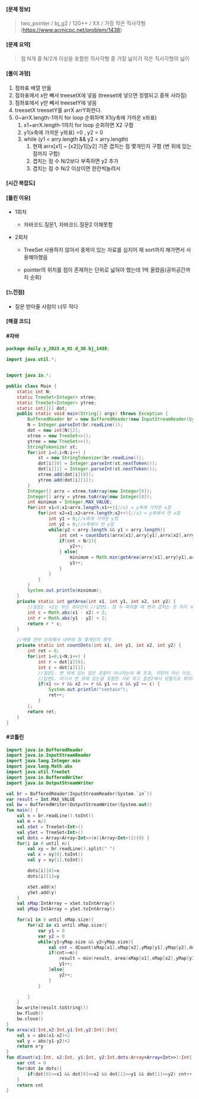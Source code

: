 #### [문제 정보]
>  two_pointer / bj_g2 / 120++ / XX / 가장 작은 직사각형(https://www.acmicpc.net/problem/1438)

#### [문제 요약]

> 점 N개 중 N/2개 이상을 포함한 직사각형 중 가장 넓이가 작은 직사각형의 넓이

#### [풀이 과정]
1. 점좌표 배열 만듦
2. 점좌표에서 x만 빼서 treesetX에 넣음 (treeset에 넣으면 정렬되고 중복 사라짐)
3. 점좌표에서 y만 빼서 treesetY에 넣음
4. treesetX treesetY를 arrX arrY화한다.
5. 0~arrX.length-1까지 for loop 순회하며 X1(y축에 가까운 x좌표)
    1. x1~arrX.length-1까지 for loop 순회하면 X2 구함
    2. y1(x축에 가까운 y좌표) =0 , y2 = 0
    3. while (y1 < arry.length && y2 < arry.length)
        1. 현재 arrx[x1] ~ [x2][y1][y2] 기준 겹치는 점 몇개인지 구함 (변 위에 있는 점까지 구함)
        2. 겹치는 점 수 N/2보다 부족하면 y2 추가
        3. 겹치는 점 수 N/2 이상이면 한칸씩늘려서
#### [시간 복잡도]

#### [틀린 이유]

- 1회차

  - 자바코드.질문1, 자바코드.질문2 이해못함

- 2회차

  - TreeSet 사용하지 않아서 중복이 있는 자료를 심지어 재 sort까지 해가면서 사용해야했음

  - pointer의 위치를 점이 존재하는 단위로 넓혀야 했는데 1씩 올렸음(공허공간까지 순회)

    


#### [느낀점]

- 질문 받아줄 사람이 너무 적다

#### [해결 코드]

#### #자바

```java
package daily.y_2023.m_01.d_30.bj_1438;

import java.util.*;


import java.io.*;

public class Main {
    static int N;
    static TreeSet<Integer> xtree;
    static TreeSet<Integer> ytree;
    static int[][] dot;
    public static void main(String[] args) throws Exception {
        BufferedReader br = new BufferedReader(new InputStreamReader(System.in));
        N = Integer.parseInt(br.readLine());
        dot = new int[N][2];
        xtree = new TreeSet<>();
        ytree = new TreeSet<>();
        StringTokenizer st;
        for(int i=0;i<N;i++) {
            st = new StringTokenizer(br.readLine());
            dot[i][0] = Integer.parseInt(st.nextToken());
            dot[i][1] = Integer.parseInt(st.nextToken());
            xtree.add(dot[i][0]);
            ytree.add(dot[i][1]);
        }
        Integer[] arrx = xtree.toArray(new Integer[0]);
        Integer[] arry = ytree.toArray(new Integer[0]);
        int minimum = Integer.MAX_VALUE;
        for(int x1=0;x1<arrx.length;x1++){//x1 = y축에 가까운 x점
            for(int x2=x1;x2<arrx.length;x2++){//x2 = y축에서 먼 x점
                int y1 = 0;//x축에 가까운 y점
                int y2 = 0;//x축에서 먼 y점
                while(y2 < arry.length && y1 < arry.length){
                    int cnt = countDots(arrx[x1],arry[y1],arrx[x2],arry[y2]);//임의의 사각형
                    if(cnt < N/2){
                        y2++;
                    } else{
                        minimum = Math.min(getArea(arrx[x1],arry[y1],arrx[x2],arry[y2]), minimum);
                        y1++;
                    }
                }
            }
        }
        System.out.println(minimum);
    }
    private static int getArea(int x1, int y1, int x2, int y2) {
        //질문2. +2는 무슨 의미인지 //답변2. 점 수 파악할 때 변과 겹치는 것 까지 세므로 한칸씩 넓힘
        int c = Math.abs(x1 - x2) + 2;
        int r = Math.abs(y1 - y2) + 2;
        return r * c;
    }

    //배열 전부 순회해서 내부에 점 몇개인지 파악
    private static int countDots(int x1, int y1, int x2, int y2) {
        int ret = 0;
        for(int i=0;i<N;i++) {
            int r = dot[i][0];
            int c = dot[i][1];
            //질문1. 변 위에 있는 점은 포함이 아니라는데 왜 초과, 미만이 아닌 이상, 이하로 카운트 하는지
            //답변1. 여기서 변 위에 있는걸 포함한 거로 하고 질문2에서 양옆으로 위아래로 늘린다
            if(x1 <= r && x2 >= r && y1 <= c && y2 >= c) {
                System.out.println("contain");
                ret++;
            }
        };
        return ret;
    }
}
```



#### #코틀린

```kotlin
import java.io.BufferedReader
import java.io.InputStreamReader
import java.lang.Integer.min
import java.lang.Math.abs
import java.util.TreeSet
import java.io.BufferedWriter
import java.io.OutputStreamWriter

val br = BufferedReader(InputStreamReader(System.`in`))
var result = Int.MAX_VALUE
val bw = BufferedWriter(OutputStreamWriter(System.out))
fun main() {
    val n = br.readLine().toInt()
    val m = n/2
    val xSet = TreeSet<Int>()
    val ySet = TreeSet<Int>()
    val dots = Array<Array<Int>>(n){Array<Int>(2){0} }
    for(i in 0 until n){
        val xy = br.readLine().split(" ")
        val x = xy[0].toInt()
        val y = xy[1].toInt()

        dots[i][0]=x
        dots[i][1]=y

        xSet.add(x)
        ySet.add(y)
    }
    val xMap:IntArray = xSet.toIntArray()
    val yMap:IntArray = ySet.toIntArray()

    for(x1 in 0 until xMap.size){
        for(x2 in x1 until xMap.size){
            var y1 = 0
            var y2 = 0
            while(y1<yMap.size && y2<yMap.size){
                val cnt = dCount(xMap[x1],xMap[x2],yMap[y1],yMap[y2],dots)
                if(cnt>=m){
                    result = min(result, area(xMap[x1],xMap[x2],yMap[y1],yMap[y2]))
                    y1++;
                }else{
                    y2++;
                }
            }

        }
    }
    bw.write(result.toString())
    bw.flush()
    bw.close()
}
fun area(x1:Int,x2:Int,y1:Int,y2:Int):Int{
    val x = abs(x1-x2)+2
    val y = abs(y1-y2)+2
    return x*y
}
fun dCount(x1:Int, x2:Int, y1:Int, y2:Int,dots:Array<Array<Int>>):Int{
    var cnt = 0
    for(dot in dots){
        if(dot[0]>=x1 && dot[0]<=x2 && dot[1]>=y1 && dot[1]<=y2) cnt++
    }
    return cnt
}

```

